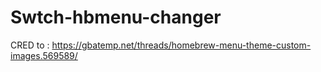 # Swtch-hbmenu-changer
CRED to : https://gbatemp.net/threads/homebrew-menu-theme-custom-images.569589/


